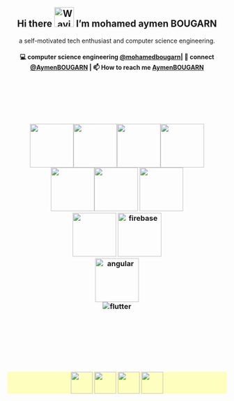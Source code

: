 <!---
mohamedbougarn/mohamedbougarn is a ✨ special ✨ repository because its `README.md` (this file) appears on your GitHub profile.
You can click the Preview link to take a look at your changes.
--->
<h2 align="center"> Hi there <img src="https://raw.githubusercontent.com/nixin72/nixin72/master/wave.gif" 
         alt="Waving hand animated gif"
         height="45"
         width="45" /> I’m mohamed aymen BOUGARN</h2>

<p align="center">
a self-motivated tech enthusiast and computer science engineering.
</p>

<h4 align="center">
💻 computer science engineering <a href="https://github.com/mohamedbougarn">@mohamedbougarn</a>| 💬 connect <a href="https://twitter.com/AymenBOUGARN">@AymenBOUGARN</a> | 📫 How to reach me <a href="https://mail.google.com/mail/u/0/#inbox?compose=GTvVlcSDbSFGrVVLdFGbjprrxhfsKNSmZkqtzwwpVdWzThLMnkfFGcPqwTLVXSHCrLSHDdzppKwhM"> AymenBOUGARN</a>
</h4>
<p  align="center">
<!--<a href="https://akasrai.github.io/">https://akasrai.github.io</a>-->
</p>
<br/>
<h3 align="center">
<br>
<br>
<p align="center">
  <img src="https://media3.giphy.com/media/ln7z2eWriiQAllfVcn/200w.webp" width="100"><img src="https://i.giphy.com/media/LMt9638dO8dftAjtco/200.webp" width="100"><img src="https://media.giphy.com/media/kHlrPbN9zaoOo7KXDo/giphy.gif" width="100"><img src="https://i.giphy.com/media/VgGthkhUvGgOit7Y9i/200.webp" width="100"><br>
  <img src="https://i.giphy.com/media/KzJkzjggfGN5Py6nkT/200.webp" width="100"><img src="https://i.giphy.com/media/IdyAQJVN2kVPNUrojM/200.webp" width="100">
  <img src="https://media1.giphy.com/media/kdFc8fubgS31b8DsVu/200.webp" width="100"><br>
  <img src="https://media0.giphy.com/media/JqDcpPX8vWahUny0pE/200.webp" width="100">
  <img src="https://media4.giphy.com/media/Ri2TUcKlaOcaDBxFpY/200.webp" alt="firebase" width="100"><br>
  <img src="https://media0.giphy.com/media/XEDIHHp3i8bVoEdxd7/200.webp"  alt="angular" width="100"><br>
  <img src="https://media.giphy.com/media/TLaDluUpSbCKsSskMm/200.webp" alt="flutter" ><br> <br>
  <br>
</p>
<br>
<br>
<br>
<h3 align="center"  style="background-color:rgba(255, 255, 128, .5);">
<a href="https://twitter.com/AymenBOUGARN" ><img align="center" src="https://media.giphy.com/media/h2ejccV0wxvPnOch27/giphy.gif" height="50" width="50" /></a>
<a href="https://www.linkedin.com/in/mohamed-aymen-bougarn-567480165/"><img align="center" src="https://i.pinimg.com/originals/de/b4/6f/deb46f02a59e3b3a2aa58fac16290d63.gif" height="50" width="50" /></a>
<a href="https://www.instagram.com/aymen_bougarn9/"><img align="center" src="https://media.giphy.com/media/cJXlcXMGevIIETJAYk/giphy.gif" height="50" width="50" /></a>
 <!--https://dev.to/dephraiim--> 
 <!--<a href="#" target="_blank"><img align="center" src="https://cdn.jsdelivr.net/npm/simple-icons@3.0.1/icons/dev-dot-to.svg"  height="50" width="50" /></a>
<a href="#" target="_blank"><img align="center" src="https://cdn.jsdelivr.net/npm/simple-icons@3.0.1/icons/stackoverflow.svg"  height="50" width="50" /></a>-->
<a href="#" target="_blank"><img align="center" src="https://media.giphy.com/media/XEy1qyv7GdLpmqHEPV/giphy.gif"  height="50" width="50" /></a>
  
  </h3>
<br>
  
  
</h3>
<!--
<h3 align="center">
<img src="https://raw.githubusercontent.com/akasrai/akasrai/master/assets/stack-hills.png" alt="stacks"/>
</h3>-->
